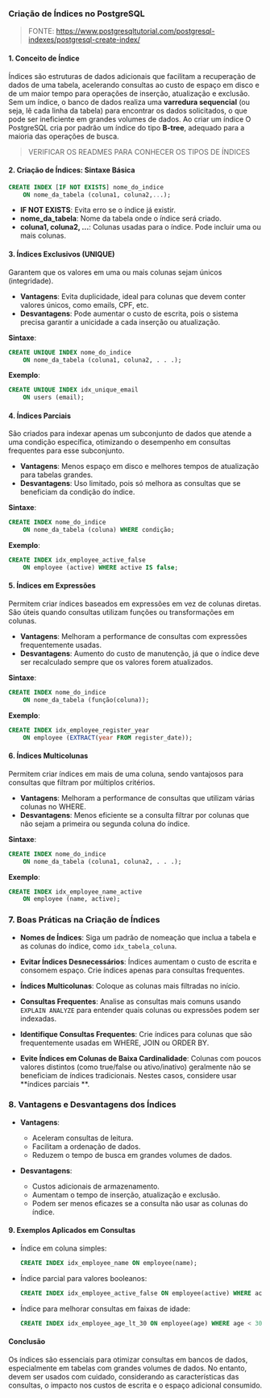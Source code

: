### Criação de Índices no PostgreSQL

> FONTE: <https://www.postgresqltutorial.com/postgresql-indexes/postgresql-create-index/>

#### 1. **Conceito de Índice**

Índices são estruturas de dados adicionais que facilitam a recuperação de dados de uma tabela, acelerando consultas ao
custo de espaço em disco e de um maior tempo para operações de inserção, atualização e exclusão.
Sem um índice, o banco de dados realiza uma **varredura sequencial** (ou seja, lê cada linha da tabela)
para encontrar os dados solicitados, o que pode ser ineficiente em grandes volumes de dados.
Ao criar um índice O PostgreSQL cria por padrão um índice do tipo **B-tree**, adequado para a maioria das operações de busca.

> VERIFICAR OS READMES PARA CONHECER OS TIPOS DE ÍNDICES

#### 2. **Criação de Índices: Sintaxe Básica**

```sql
CREATE INDEX [IF NOT EXISTS] nome_do_indice
    ON nome_da_tabela (coluna1, coluna2,...);
```

- **IF NOT EXISTS**: Evita erro se o índice já existir.
- **nome_da_tabela**: Nome da tabela onde o índice será criado.
- **coluna1, coluna2, ...**: Colunas usadas para o índice. Pode incluir uma ou mais colunas.

#### 3. **Índices Exclusivos (UNIQUE)**

Garantem que os valores em uma ou mais colunas sejam únicos (integridade).

- **Vantagens**: Evita duplicidade, ideal para colunas que devem conter valores únicos, como emails, CPF, etc.
- **Desvantagens**: Pode aumentar o custo de escrita, pois o sistema precisa garantir a unicidade a cada inserção ou
  atualização.

**Sintaxe**:

```sql
CREATE UNIQUE INDEX nome_do_indice
    ON nome_da_tabela (coluna1, coluna2, . . .);
```

**Exemplo**:

```sql
CREATE UNIQUE INDEX idx_unique_email
    ON users (email);
```

#### 4. **Índices Parciais**

São criados para indexar apenas um subconjunto de dados que atende a uma condição específica, otimizando o desempenho em
consultas frequentes para esse subconjunto.

- **Vantagens**: Menos espaço em disco e melhores tempos de atualização para tabelas grandes.
- **Desvantagens**: Uso limitado, pois só melhora as consultas que se beneficiam da condição do índice.

**Sintaxe**:

```sql
CREATE INDEX nome_do_indice
    ON nome_da_tabela (coluna) WHERE condição;
```

**Exemplo**:

```sql
CREATE INDEX idx_employee_active_false
    ON employee (active) WHERE active IS false;
```

#### 5. **Índices em Expressões**

Permitem criar índices baseados em expressões em vez de colunas diretas. São úteis quando consultas utilizam funções ou
transformações em colunas.

- **Vantagens**: Melhoram a performance de consultas com expressões frequentemente usadas.
- **Desvantagens**: Aumento do custo de manutenção, já que o índice deve ser recalculado sempre que os valores forem
  atualizados.

**Sintaxe**:

```sql
CREATE INDEX nome_do_indice
    ON nome_da_tabela (função(coluna));
```

**Exemplo**:

```sql
CREATE INDEX idx_employee_register_year
    ON employee (EXTRACT(year FROM register_date));
```

#### 6. **Índices Multicolunas**

Permitem criar índices em mais de uma coluna, sendo vantajosos para consultas que filtram por múltiplos critérios.

- **Vantagens**: Melhoram a performance de consultas que utilizam várias colunas no WHERE.
- **Desvantagens**: Menos eficiente se a consulta filtrar por colunas que não sejam a primeira ou segunda coluna do
  índice.

**Sintaxe**:

```sql
CREATE INDEX nome_do_indice
    ON nome_da_tabela (coluna1, coluna2, . . .);
```

**Exemplo**:

```sql
CREATE INDEX idx_employee_name_active
    ON employee (name, active);
```

### 7. **Boas Práticas na Criação de Índices**

- **Nomes de Índices**: Siga um padrão de nomeação que inclua a tabela e as colunas do índice, como `idx_tabela_coluna`.

- **Evitar Índices Desnecessários**: Índices aumentam o custo de escrita e consomem espaço. Crie índices apenas para
  consultas frequentes.

- **Índices Multicolunas**: Coloque as colunas mais filtradas no início.

- **Consultas Frequentes**: Analise as consultas mais comuns usando `EXPLAIN ANALYZE` para entender quais colunas ou
  expressões podem ser indexadas.

- **Identifique Consultas Frequentes**: Crie índices para colunas que são frequentemente usadas em WHERE, JOIN ou ORDER
  BY.

- **Evite Índices em Colunas de Baixa Cardinalidade**: Colunas com poucos valores distintos (como true/false ou
  ativo/inativo) geralmente não se beneficiam de índices tradicionais. Nestes casos, considere usar **índices parciais
  **.

### 8. **Vantagens e Desvantagens dos Índices**

- **Vantagens**:
    - Aceleram consultas de leitura.
    - Facilitam a ordenação de dados.
    - Reduzem o tempo de busca em grandes volumes de dados.

- **Desvantagens**:
    - Custos adicionais de armazenamento.
    - Aumentam o tempo de inserção, atualização e exclusão.
    - Podem ser menos eficazes se a consulta não usar as colunas do índice.

#### 9. **Exemplos Aplicados em Consultas**

- Índice em coluna simples:
  ```sql
  CREATE INDEX idx_employee_name ON employee(name);
  ```

- Índice parcial para valores booleanos:
  ```sql
  CREATE INDEX idx_employee_active_false ON employee(active) WHERE active IS false;
  ```

- Índice para melhorar consultas em faixas de idade:
  ```sql
  CREATE INDEX idx_employee_age_lt_30 ON employee(age) WHERE age < 30;
  ```

#### Conclusão

Os índices são essenciais para otimizar consultas em bancos de dados, especialmente em tabelas com grandes volumes de
dados. No entanto, devem ser usados com cuidado, considerando as características das consultas, o impacto nos custos de
escrita e o espaço adicional consumido.